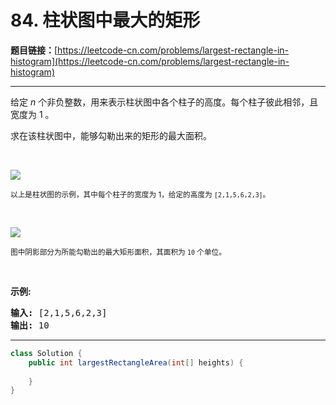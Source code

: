 # 84. 柱状图中最大的矩形

**题目链接：**[https://leetcode-cn.com/problems/largest-rectangle-in-histogram](https://leetcode-cn.com/problems/largest-rectangle-in-histogram)

---

<div class="content__1Y2H">
 <div class="notranslate">
  <p>给定 <em>n</em> 个非负整数，用来表示柱状图中各个柱子的高度。每个柱子彼此相邻，且宽度为 1 。</p> 
  <p>求在该柱状图中，能够勾勒出来的矩形的最大面积。</p> 
  <p>&nbsp;</p> 
  <p><img src="https://assets.leetcode-cn.com/aliyun-lc-upload/uploads/2018/10/12/histogram.png"></p> 
  <p><small>以上是柱状图的示例，其中每个柱子的宽度为 1，给定的高度为&nbsp;<code>[2,1,5,6,2,3]</code>。</small></p> 
  <p>&nbsp;</p> 
  <p><img src="https://assets.leetcode-cn.com/aliyun-lc-upload/uploads/2018/10/12/histogram_area.png"></p> 
  <p><small>图中阴影部分为所能勾勒出的最大矩形面积，其面积为&nbsp;<code>10</code>&nbsp;个单位。</small></p> 
  <p>&nbsp;</p> 
  <p><strong>示例:</strong></p> 
  <pre class="language-text"><strong>输入:</strong> [2,1,5,6,2,3]
<strong>输出:</strong> 10</pre> 
 </div>
</div>

---

```java
class Solution {
    public int largestRectangleArea(int[] heights) {
        
    }
}
```
